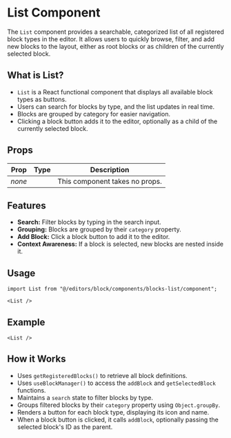 # List Component

The `List` component provides a searchable, categorized list of all registered block types in the editor. It allows users to quickly browse, filter, and add new blocks to the layout, either as root blocks or as children of the currently selected block.

## What is List?

- `List` is a React functional component that displays all available block types as buttons.
- Users can search for blocks by type, and the list updates in real time.
- Blocks are grouped by category for easier navigation.
- Clicking a block button adds it to the editor, optionally as a child of the currently selected block.

## Props

| Prop   | Type | Description                  |
|--------|------|------------------------------|
| _none_ |      | This component takes no props.|


## Features

- **Search:** Filter blocks by typing in the search input.
- **Grouping:** Blocks are grouped by their `category` property.
- **Add Block:** Click a block button to add it to the editor.
- **Context Awareness:** If a block is selected, new blocks are nested inside it.

## Usage

```tsx
import List from "@/editors/block/components/blocks-list/component";

<List />
```

## Example

```tsx
<List />
```

## How it Works

- Uses `getRegisteredBlocks()` to retrieve all block definitions.
- Uses `useBlockManager()` to access the `addBlock` and `getSelectedBlock` functions.
- Maintains a `search` state to filter blocks by type.
- Groups filtered blocks by their `category` property using `Object.groupBy`.
- Renders a button for each block type, displaying its icon and name.
- When a block button is clicked, it calls `addBlock`, optionally passing the selected block's ID as the parent.

